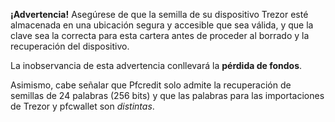 **¡Advertencia!** Asegúrese de que la semilla de su dispositivo Trezor esté almacenada en una
ubicación segura y accesible que sea válida, y que la clave sea la correcta
para esta cartera antes de proceder al borrado y la recuperación del dispositivo.

La inobservancia de esta advertencia conllevará la **pérdida de fondos**.

Asimismo, cabe señalar que Pfcredit solo admite la recuperación de semillas
de 24 palabras (256 bits) y que las palabras para las importaciones de Trezor y pfcwallet son *distintas*.
